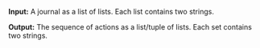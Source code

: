 **Input:** A journal as a list of lists. Each list contains two strings.

**Output:** The sequence of actions as a list/tuple of lists. Each set contains two strings.
